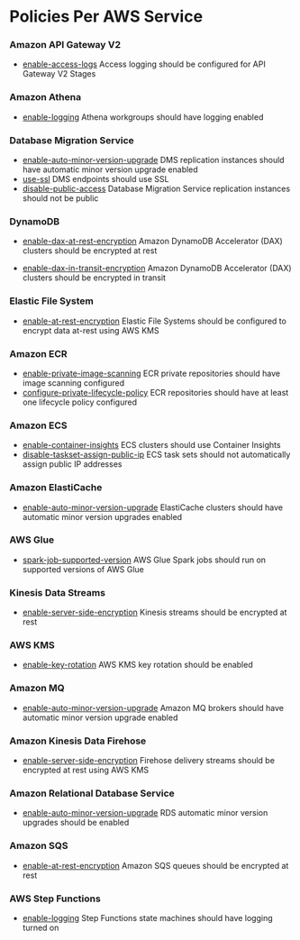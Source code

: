 # Policies Per AWS Service

### Amazon API Gateway V2
- [enable-access-logs](./policies/apigatewayv2-enable-access-logs.md) Access logging should be configured for API Gateway V2 Stages

### Amazon Athena
- [enable-logging](./policies/athena-enable-logging.md) Athena workgroups should have logging enabled

### Database Migration Service
- [enable-auto-minor-version-upgrade](./policies/dms-enable-auto-minor-version-upgrade.md) DMS replication instances should have automatic minor version upgrade enabled
- [use-ssl](./policies/dms-use-ssl.md) DMS endpoints should use SSL
- [disable-public-access](./policies/dms-disable-public-access.md) Database Migration Service replication instances should not be public

### DynamoDB
- [enable-dax-at-rest-encryption](./policies/dynamodb-dax-enable-in-transit-encryption.md) Amazon DynamoDB Accelerator (DAX) clusters should be encrypted at rest

- [enable-dax-in-transit-encryption](./policies/dynamodb-dax-enable-in-transit-encryption.md) Amazon DynamoDB Accelerator (DAX) clusters should be encrypted in transit

### Elastic File System
- [enable-at-rest-encryption](./policies/efs-enable-at-rest-encryption.md) Elastic File Systems should be configured to encrypt data at-rest using AWS KMS

### Amazon ECR
- [enable-private-image-scanning](./policies/ecr-enable-private-image-scanning.md) ECR private repositories should have image scanning configured
- [configure-private-lifecycle-policy](./policies/ecr-configure-private-lifecycle-policy.md) ECR repositories should have at least one lifecycle policy configured

### Amazon ECS
- [enable-container-insights](./policies/ecs-enable-container-insights.md) ECS clusters should use Container Insights
- [disable-taskset-assign-public-ip](./policies/ecs-disable-taskset-assign-public-ip.md) ECS task sets should not automatically assign public IP addresses

### Amazon ElastiCache
- [enable-auto-minor-version-upgrade](./policies/elasticache-enable-auto-minor-version-upgrade.md) ElastiCache clusters should have automatic minor version upgrades enabled


### AWS Glue
- [spark-job-supported-version](./policies/glue-spark-job-supported-version.md) AWS Glue Spark jobs should run on supported versions of AWS Glue

### Kinesis Data Streams
- [enable-server-side-encryption](./policies/kinesis-enable-server-side-encryption.md) Kinesis streams should be encrypted at rest

### AWS KMS
- [enable-key-rotation](./policies/kms-enable-key-rotation.md) AWS KMS key rotation should be enabled

### Amazon MQ
- [enable-auto-minor-version-upgrade](./policies/mq-enable-auto-minor-version-upgrade.md) Amazon MQ brokers should have automatic minor version upgrade enabled

### Amazon Kinesis Data Firehose
- [enable-server-side-encryption](./policies/firehose-enable-server-side-encryption.md) Firehose delivery streams should be encrypted at rest using AWS KMS

### Amazon Relational Database Service
- [enable-auto-minor-version-upgrade](./policies/rds-enable-auto-minor-version-upgrade.md) RDS automatic minor version upgrades should be enabled

### Amazon SQS
- [enable-at-rest-encryption](./policies/sqs-enable-at-rest-encryption.md) Amazon SQS queues should be encrypted at rest

### AWS Step Functions
- [enable-logging](./policies/enable-logging.md) Step Functions state machines should have logging turned on
